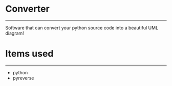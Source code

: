 # Converter
-------------------
Software that can convert your python source code into a beautiful UML diagram!

# Items used
-------------------
- python
- pyreverse

